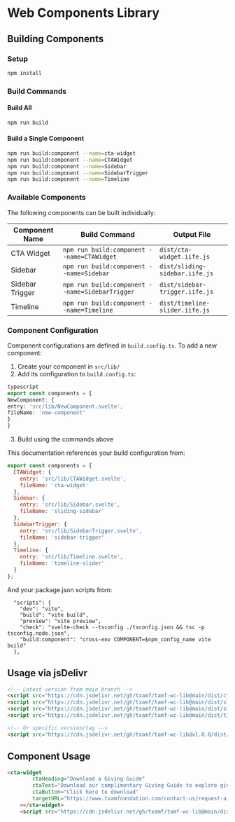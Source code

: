 # Web Components Library

## Building Components

### Setup

```bash
npm install
```

### Build Commands

#### Build All

```bash
npm run build
```

#### Build a Single Component

```bash
npm run build:component --name=cta-widget
npm run build:component --name=CTAWidget
npm run build:component --name=Sidebar
npm run build:component --name=SidebarTrigger
npm run build:component --name=Timeline
```


### Available Components

The following components can be built individually:

| Component Name | Build Command | Output File |
|---------------|---------------|-------------|
| CTA Widget | `npm run build:component --name=CTAWidget` | `dist/cta-widget.iife.js` |
| Sidebar | `npm run build:component --name=Sidebar` | `dist/sliding-sidebar.iife.js` |
| Sidebar Trigger | `npm run build:component --name=SidebarTrigger` | `dist/sidebar-trigger.iife.js` |
| Timeline | `npm run build:component --name=Timeline` | `dist/timeline-slider.iife.js` |

### Component Configuration

Component configurations are defined in `build.config.ts`. To add a new component:

1. Create your component in `src/lib/`
2. Add its configuration to `build.config.ts`:
```ts
typescript
export const components = {
NewComponent: {
entry: 'src/lib/NewComponent.svelte',
fileName: 'new-component'
}
}
```

3. Build using the commands above

This documentation references your build configuration from:

```js
export const components = {
  CTAWidget: {
    entry: 'src/lib/CTAWidget.svelte',
    fileName: 'cta-widget'
  },
  Sidebar: {
    entry: 'src/lib/Sidebar.svelte',
    fileName: 'sliding-sidebar'
  },
  SidebarTrigger: {
    entry: 'src/lib/SidebarTrigger.svelte',
    fileName: 'sidebar-trigger'
  },
  Timeline: {
    entry: 'src/lib/Timeline.svelte',
    fileName: 'timeline-slider'
  }
};
```
And your package.json scripts from:
```
  "scripts": {
    "dev": "vite",
    "build": "vite build",
    "preview": "vite preview",
    "check": "svelte-check --tsconfig ./tsconfig.json && tsc -p tsconfig.node.json",
    "build:component": "cross-env COMPONENT=$npm_config_name vite build"
  },
```

## Usage via jsDelivr

```html
<!-- Latest version from main branch -->
<script src="https://cdn.jsdelivr.net/gh/txamf/tamf-wc-lib@main/dist/cta-widget.iife.js"></script>
<script src="https://cdn.jsdelivr.net/gh/txamf/tamf-wc-lib@main/dist/sliding-sidebar.iife.js"></script>
<script src="https://cdn.jsdelivr.net/gh/txamf/tamf-wc-lib@main/dist/sidebar-trigger.iife.js"></script>
<script src="https://cdn.jsdelivr.net/gh/txamf/tamf-wc-lib@main/dist/timeline-slider.iife.js"></script>

<!-- Or specific version/tag -->
<script src="https://cdn.jsdelivr.net/gh/txamf/tamf-wc-lib@v1.0.0/dist/cta-widget.iife.js"></script>
```

## Component Usage

```html
<cta-widget
        ctaHeading="Download a Giving Guide"
        ctaText="Download our complimentary Giving Guide to explore giving methods and learn more about campus areas you can support with an endowment. Ready to start a gift conversation instead? Send us a message at info@txamfoundation.com."
        ctaButton="Click here to download"
        targetURL="https://www.txamfoundation.com/contact-us/request-a-giving-guide.aspx"
    ></cta-widget>    
    <script src="https://cdn.jsdelivr.net/gh/txamf/tamf-wc-lib@main/dist/cta-widget.iife.js"></script>
```

